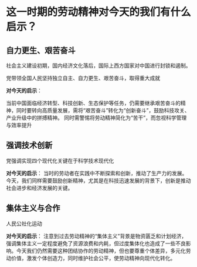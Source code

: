 # 这一时期的劳动精神对今天的我们有什么启示？

## 自力更生、艰苦奋斗

社会主义建设初期，国内经济文化落后，国际上西方国家对中国进行封锁和遏制。

党带领全国人民坚持独立自主、自力更生、艰苦奋斗，取得重大成就

**对今天的启示**：

当前中国面临经济转型、科技创新、生态保护等任务，仍需要继承艰苦奋斗的精神，同时要转向高质量发展，需将“艰苦奋斗”转化为“创新奋斗”，鼓励科技攻关、产业升级中的拼搏精神。
同时需警惕将劳动精神简化为“苦干”，而忽视科学管理与效率提升

## 强调技术创新

党强调实现四个现代化关键在于科学技术现代化

**对今天的启示**：
当时的劳动者在实践中不断探索和创新，推动了生产力的发展。今天，我们同样需要鼓励创新精神，尤其是在科技迅速发展的背景下，创新是推动社会进步和经济发展的关键。

## 集体主义与合作

人民公社化运动

**对今天的启示**：
注意到过去劳动精神的“集体主义”背景是物资匮乏和计划经济，强调集体主义一定程度避免了资源浪费和内耗，但过度集体化也造成了一些不良影响。今天我们仍然需要这种团结协作的劳动精神，但也要尊重个体差异，多元化劳动价值，激发个体创造力，同时维护社会公平，使劳动精神向现代化转化。